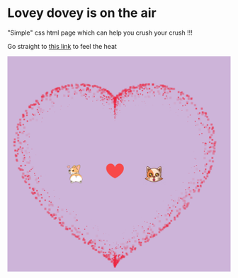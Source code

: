# Lovey dovey is on the air
"Simple" css html page which can help you crush your crush !!!

Go straight to [this link](https://hoang97.github.io/meo_love_2022/) to feel the heat

![Screenshot](./Screenshot%202022-11-10%20083401.jpg)